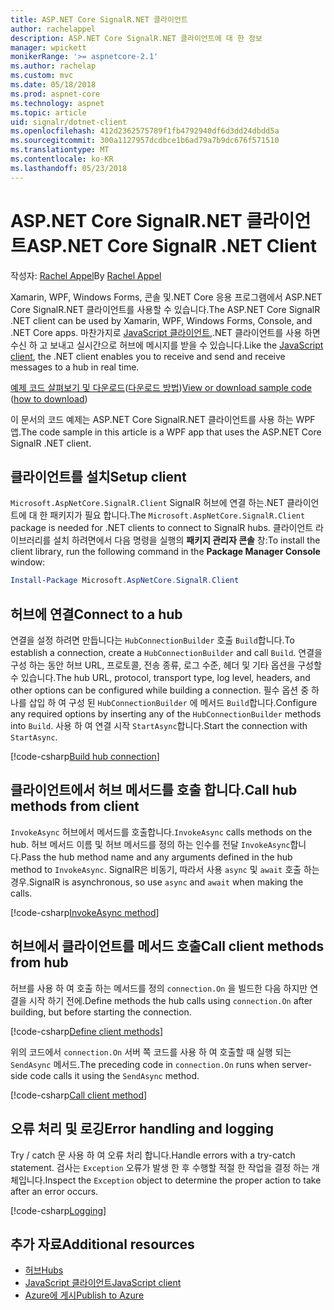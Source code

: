 ```yaml
---
title: ASP.NET Core SignalR.NET 클라이언트
author: rachelappel
description: ASP.NET Core SignalR.NET 클라이언트에 대 한 정보
manager: wpickett
monikerRange: '>= aspnetcore-2.1'
ms.author: rachelap
ms.custom: mvc
ms.date: 05/18/2018
ms.prod: aspnet-core
ms.technology: aspnet
ms.topic: article
uid: signalr/dotnet-client
ms.openlocfilehash: 412d2362575789f1fb4792940df6d3dd24dbdd5a
ms.sourcegitcommit: 300a1127957dcdbce1b6ad79a7b9dc676f571510
ms.translationtype: MT
ms.contentlocale: ko-KR
ms.lasthandoff: 05/23/2018
---
```

# <a name="aspnet-core-signalr-net-client"></a><span data-ttu-id="ca407-103">ASP.NET Core SignalR.NET 클라이언트</span><span class="sxs-lookup"><span data-stu-id="ca407-103">ASP.NET Core SignalR .NET Client</span></span>

<span data-ttu-id="ca407-104">작성자: [Rachel Appel](http://twitter.com/rachelappel)</span><span class="sxs-lookup"><span data-stu-id="ca407-104">By [Rachel Appel](http://twitter.com/rachelappel)</span></span>

<span data-ttu-id="ca407-105">Xamarin, WPF, Windows Forms, 콘솔 및.NET Core 응용 프로그램에서 ASP.NET Core SignalR.NET 클라이언트를 사용할 수 있습니다.</span><span class="sxs-lookup"><span data-stu-id="ca407-105">The ASP.NET Core SignalR .NET client can be used by Xamarin, WPF, Windows Forms, Console, and .NET Core apps.</span></span> <span data-ttu-id="ca407-106">마찬가지로 [JavaScript 클라이언트](xref:signalr/javascript-client),.NET 클라이언트를 사용 하면 수신 하 고 보내고 실시간으로 허브에 메시지를 받을 수 있습니다.</span><span class="sxs-lookup"><span data-stu-id="ca407-106">Like the [JavaScript client](xref:signalr/javascript-client), the .NET client enables you to receive and send and receive messages to a hub in real time.</span></span>

<span data-ttu-id="ca407-107">[예제 코드 살펴보기 및 다운로드](https://github.com/aspnet/Docs/tree/live/aspnetcore/signalr/dotnet-client/sample)([다운로드 방법](xref:tutorials/index#how-to-download-a-sample))</span><span class="sxs-lookup"><span data-stu-id="ca407-107">[View or download sample code](https://github.com/aspnet/Docs/tree/live/aspnetcore/signalr/dotnet-client/sample) ([how to download](xref:tutorials/index#how-to-download-a-sample))</span></span>

<span data-ttu-id="ca407-108">이 문서의 코드 예제는 ASP.NET Core SignalR.NET 클라이언트를 사용 하는 WPF 앱.</span><span class="sxs-lookup"><span data-stu-id="ca407-108">The code sample in this article is a WPF app that uses the ASP.NET Core SignalR .NET client.</span></span>

## <a name="setup-client"></a><span data-ttu-id="ca407-109">클라이언트를 설치</span><span class="sxs-lookup"><span data-stu-id="ca407-109">Setup client</span></span>

<span data-ttu-id="ca407-110">`Microsoft.AspNetCore.SignalR.Client` SignalR 허브에 연결 하는.NET 클라이언트에 대 한 패키지가 필요 합니다.</span><span class="sxs-lookup"><span data-stu-id="ca407-110">The `Microsoft.AspNetCore.SignalR.Client` package is needed for .NET clients to connect to SignalR hubs.</span></span> <span data-ttu-id="ca407-111">클라이언트 라이브러리를 설치 하려면에서 다음 명령을 실행의 **패키지 관리자 콘솔** 창:</span><span class="sxs-lookup"><span data-stu-id="ca407-111">To install the client library, run the following command in the **Package Manager Console** window:</span></span>

```powershell
Install-Package Microsoft.AspNetCore.SignalR.Client
```

## <a name="connect-to-a-hub"></a><span data-ttu-id="ca407-112">허브에 연결</span><span class="sxs-lookup"><span data-stu-id="ca407-112">Connect to a hub</span></span>

<span data-ttu-id="ca407-113">연결을 설정 하려면 만듭니다는 `HubConnectionBuilder` 호출 `Build`합니다.</span><span class="sxs-lookup"><span data-stu-id="ca407-113">To establish a connection, create a `HubConnectionBuilder` and call `Build`.</span></span> <span data-ttu-id="ca407-114">연결을 구성 하는 동안 허브 URL, 프로토콜, 전송 종류, 로그 수준, 헤더 및 기타 옵션을 구성할 수 있습니다.</span><span class="sxs-lookup"><span data-stu-id="ca407-114">The hub URL, protocol, transport type, log level, headers, and other options can be configured while building a connection.</span></span> <span data-ttu-id="ca407-115">필수 옵션 중 하나를 삽입 하 여 구성 된 `HubConnectionBuilder` 에 메서드 `Build`합니다.</span><span class="sxs-lookup"><span data-stu-id="ca407-115">Configure any required options by inserting any of the `HubConnectionBuilder` methods into `Build`.</span></span> <span data-ttu-id="ca407-116">사용 하 여 연결 시작 `StartAsync`합니다.</span><span class="sxs-lookup"><span data-stu-id="ca407-116">Start the connection with `StartAsync`.</span></span>

[!code-csharp[Build hub connection](dotnet-client/sample/signalrchatclient/MainWindow.xaml.cs?highlight=15-17,33)]

## <a name="call-hub-methods-from-client"></a><span data-ttu-id="ca407-117">클라이언트에서 허브 메서드를 호출 합니다.</span><span class="sxs-lookup"><span data-stu-id="ca407-117">Call hub methods from client</span></span>

<span data-ttu-id="ca407-118">`InvokeAsync` 허브에서 메서드를 호출합니다.</span><span class="sxs-lookup"><span data-stu-id="ca407-118">`InvokeAsync` calls methods on the hub.</span></span> <span data-ttu-id="ca407-119">허브 메서드 이름 및 허브 메서드를 정의 하는 인수를 전달 `InvokeAsync`합니다.</span><span class="sxs-lookup"><span data-stu-id="ca407-119">Pass the hub method name and any arguments defined in the hub method to `InvokeAsync`.</span></span> <span data-ttu-id="ca407-120">SignalR은 비동기, 따라서 사용 `async` 및 `await` 호출 하는 경우.</span><span class="sxs-lookup"><span data-stu-id="ca407-120">SignalR is asynchronous, so use `async` and `await` when making the calls.</span></span>

[!code-csharp[InvokeAsync method](dotnet-client/sample/signalrchatclient/MainWindow.xaml.cs?range=48-49)]

## <a name="call-client-methods-from-hub"></a><span data-ttu-id="ca407-121">허브에서 클라이언트를 메서드 호출</span><span class="sxs-lookup"><span data-stu-id="ca407-121">Call client methods from hub</span></span>

<span data-ttu-id="ca407-122">허브를 사용 하 여 호출 하는 메서드를 정의 `connection.On` 을 빌드한 다음 하지만 연결을 시작 하기 전에.</span><span class="sxs-lookup"><span data-stu-id="ca407-122">Define methods the hub calls using `connection.On` after building, but before starting the connection.</span></span>

[!code-csharp[Define client methods](dotnet-client/sample/signalrchatclient/MainWindow.xaml.cs?range=22-29)]

<span data-ttu-id="ca407-123">위의 코드에서 `connection.On` 서버 쪽 코드를 사용 하 여 호출할 때 실행 되는 `SendAsync` 메서드.</span><span class="sxs-lookup"><span data-stu-id="ca407-123">The preceding code in `connection.On` runs when server-side code calls it using the `SendAsync` method.</span></span>

[!code-csharp[Call client method](dotnet-client/sample/signalrchat/hubs/chathub.cs?range=8-11)]

## <a name="error-handling-and-logging"></a><span data-ttu-id="ca407-124">오류 처리 및 로깅</span><span class="sxs-lookup"><span data-stu-id="ca407-124">Error handling and logging</span></span>

<span data-ttu-id="ca407-125">Try / catch 문 사용 하 여 오류 처리 합니다.</span><span class="sxs-lookup"><span data-stu-id="ca407-125">Handle errors with a try-catch statement.</span></span> <span data-ttu-id="ca407-126">검사는 `Exception` 오류가 발생 한 후 수행할 적절 한 작업을 결정 하는 개체입니다.</span><span class="sxs-lookup"><span data-stu-id="ca407-126">Inspect the `Exception` object to determine the proper action to take after an error occurs.</span></span>

[!code-csharp[Logging](dotnet-client/sample/signalrchatclient/MainWindow.xaml.cs?range=46-54)]

## <a name="additional-resources"></a><span data-ttu-id="ca407-127">추가 자료</span><span class="sxs-lookup"><span data-stu-id="ca407-127">Additional resources</span></span>

* [<span data-ttu-id="ca407-128">허브</span><span class="sxs-lookup"><span data-stu-id="ca407-128">Hubs</span></span>](xref:signalr/hubs)
* [<span data-ttu-id="ca407-129">JavaScript 클라이언트</span><span class="sxs-lookup"><span data-stu-id="ca407-129">JavaScript client</span></span>](xref:signalr/javascript-client)
* [<span data-ttu-id="ca407-130">Azure에 게시</span><span class="sxs-lookup"><span data-stu-id="ca407-130">Publish to Azure</span></span>](xref:signalr/publish-to-azure-web-app)